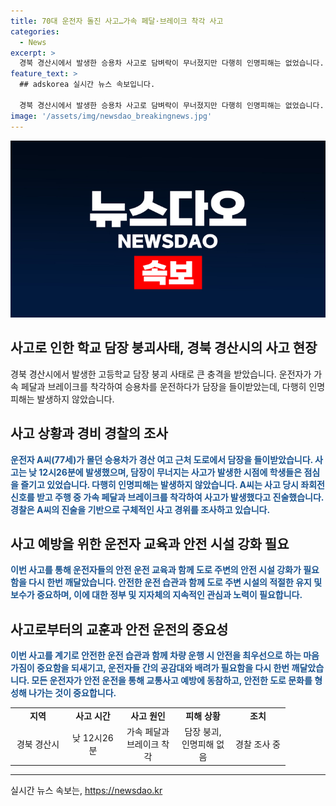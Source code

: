 ```yaml
---
title: 70대 운전자 돌진 사고…가속 페달·브레이크 착각 사고
categories:
  - News
excerpt: >
  경북 경산시에서 발생한 승용차 사고로 담벼락이 무너졌지만 다행히 인명피해는 없었습니다. 70대 운전자가 가속과 브레이크를 착각하여 고등학교 담장을 들이받았는데, 사고로 인한 다른 피해는 없었으며 경찰이 구체적인 경위를 조사 중입니다. 사고 장소는 급식실 앞으로, 학생들은 담장 무너지는 사고 당시 점심을 먹고 있었던 것으로 전해졌습니다.
feature_text: >
  ## adskorea 실시간 뉴스 속보입니다.

  경북 경산시에서 발생한 승용차 사고로 담벼락이 무너졌지만 다행히 인명피해는 없었습니다. 70대 운전자가 가속과 브레이크를 착각하여 고등학교 담장을 들이받았는데, 사고로 인한 다른 피해는 없었으며 경찰이 구체적인 경위를 조사 중입니다. 사고 장소는 급식실 앞으로, 학생들은 담장 무너지는 사고 당시 점심을 먹고 있었던 것으로 전해졌습니다.
image: '/assets/img/newsdao_breakingnews.jpg'
---
```


<p><img src="/assets/img/newsdao_breakingnews.jpg" alt="adskorea 속보" /></p>

<h2>사고로 인한 학교 담장 붕괴사태, 경북 경산시의 사고 현장</h2>

<p data-ke-size="size16">경북 경산시에서 발생한 고등학교 담장 붕괴 사태로 큰 충격을 받았습니다. 운전자가 가속 페달과 브레이크를 착각하여 승용차를 운전하다가 담장을 들이받았는데, 다행히 인명피해는 발생하지 않았습니다.</p>

<h2>사고 상황과 경비 경찰의 조사</h2>

<p><b><span style="color: #1a5490;">운전자 A씨(77세)가 몰던 승용차가 경산 여고 근처 도로에서 담장을 들이받았습니다. 사고는 낮 12시26분에 발생했으며, 담장이 무너지는 사고가 발생한 시점에 학생들은 점심을 즐기고 있었습니다. 다행히 인명피해는 발생하지 않았습니다. A씨는 사고 당시 좌회전 신호를 받고 주행 중 가속 페달과 브레이크를 착각하여 사고가 발생했다고 진술했습니다. 경찰은 A씨의 진술을 기반으로 구체적인 사고 경위를 조사하고 있습니다.</span></b></p>

<h2>사고 예방을 위한 운전자 교육과 안전 시설 강화 필요</h2>

<p><b><span style="color: #1a5490;">이번 사고를 통해 운전자들의 안전 운전 교육과 함께 도로 주변의 안전 시설 강화가 필요함을 다시 한번 깨달았습니다. 안전한 운전 습관과 함께 도로 주변 시설의 적절한 유지 및 보수가 중요하며, 이에 대한 정부 및 지자체의 지속적인 관심과 노력이 필요합니다.</span></b></p>

<h2>사고로부터의 교훈과 안전 운전의 중요성</h2>

<p><b><span style="color: #1a5490;">이번 사고를 계기로 안전한 운전 습관과 함께 차량 운행 시 안전을 최우선으로 하는 마음가짐이 중요함을 되새기고, 운전자들 간의 공감대와 배려가 필요함을 다시 한번 깨달았습니다. 모든 운전자가 안전 운전을 통해 교통사고 예방에 동참하고, 안전한 도로 문화를 형성해 나가는 것이 중요합니다.</span></b></p>

<table>
  <colgroup>
  <col width="88" span="5" />
  </colgroup>
  <tbody>
    <tr>
      <td style="text-align: center; height: 17px;"><b>지역</b></td>
      <td style="text-align: center; height: 17px;"><b>사고 시간</b></td>
      <td style="text-align: center; height: 17px;"><b>사고 원인</b></td>
      <td style="text-align: center; height: 17px;"><b>피해 상황</b></td>
      <td style="text-align: center; height: 17px;"><b>조치</b></td>
    </tr>
    <tr>
      <td style="text-align: center; height: 17px;">경북 경산시</td>
      <td style="text-align: center; height: 17px;">낮 12시26분</td>
      <td style="text-align: center; height: 17px;">가속 페달과 브레이크 착각</td>
      <td style="text-align: center; height: 17px;">담장 붕괴, 인명피해 없음</td>
      <td style="text-align: center; height: 17px;">경찰 조사 중</td>
    </tr>
  </tbody>
</table>

<hr>
실시간 뉴스 속보는, <a href="https://newsdao.kr" rel="dofollow">https://newsdao.kr</a>


